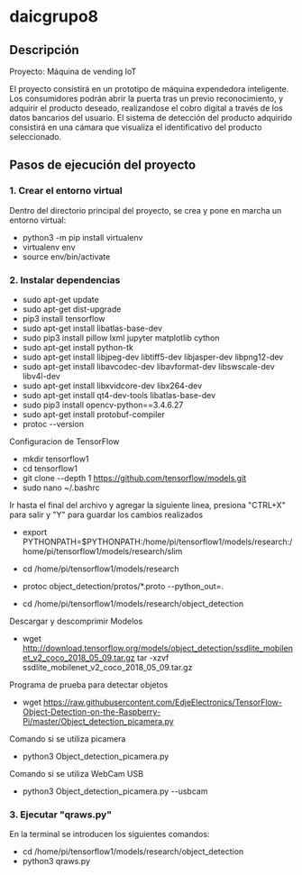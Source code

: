 # daicgrupo8

## Descripción
Proyecto: Máquina de vending IoT

El proyecto consistirá en un prototipo de máquina expendedora inteligente. Los consumidores podrán abrir la puerta tras un previo reconocimiento, y adquirir el producto deseado, realizandose el cobro digital a través de los datos bancarios del usuario. El sistema de detección del producto adquirido consistirá en una cámara que visualiza el identificativo del producto seleccionado.

## Pasos de ejecución del proyecto

### 1. Crear el entorno virtual

Dentro del directorio principal del proyecto, se crea y pone en marcha un entorno virtual: 
- python3 -m pip install virtualenv
- virtualenv env
- source env/bin/activate

### 2. Instalar dependencias

- sudo apt-get update
- sudo apt-get dist-upgrade
- pip3 install tensorflow
- sudo apt-get install libatlas-base-dev
- sudo pip3 install pillow lxml jupyter matplotlib cython
- sudo apt-get install python-tk
- sudo apt-get install libjpeg-dev libtiff5-dev libjasper-dev libpng12-dev
- sudo apt-get install libavcodec-dev libavformat-dev libswscale-dev libv4l-dev
- sudo apt-get install libxvidcore-dev libx264-dev
- sudo apt-get install qt4-dev-tools libatlas-base-dev
- sudo pip3 install opencv-python==3.4.6.27
- sudo apt-get install protobuf-compiler
- protoc --version


Configuracion de TensorFlow
- mkdir tensorflow1
- cd tensorflow1
- git clone --depth 1 https://github.com/tensorflow/models.git
- sudo nano ~/.bashrc

Ir hasta el final del archivo y agregar la siguiente linea, presiona "CTRL+X" para salir y "Y" para guardar los cambios realizados
- export PYTHONPATH=$PYTHONPATH:/home/pi/tensorflow1/models/research:/home/pi/tensorflow1/models/research/slim

- cd /home/pi/tensorflow1/models/research
- protoc object_detection/protos/*.proto --python_out=.

- cd /home/pi/tensorflow1/models/research/object_detection

Descargar y descomprimir Modelos
- wget http://download.tensorflow.org/models/object_detection/ssdlite_mobilenet_v2_coco_2018_05_09.tar.gz
tar -xzvf ssdlite_mobilenet_v2_coco_2018_05_09.tar.gz

Programa de prueba para detectar objetos
- wget https://raw.githubusercontent.com/EdjeElectronics/TensorFlow-Object-Detection-on-the-Raspberry-Pi/master/Object_detection_picamera.py

Comando si se utiliza picamera
- python3 Object_detection_picamera.py

Comando si se utiliza WebCam USB
- python3 Object_detection_picamera.py --usbcam


### 3. Ejecutar "qraws.py"

En la terminal se introducen los siguientes comandos:

- cd /home/pi/tensorflow1/models/research/object_detection
- python3 qraws.py




